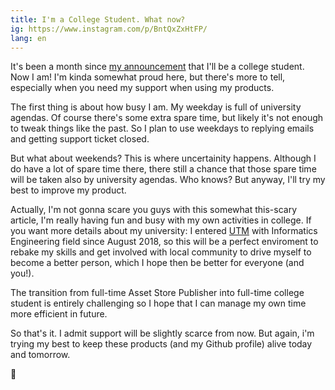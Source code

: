 ```yaml
---
title: I'm a College Student. What now?
ig: https://www.instagram.com/p/BntQxZxHtFP/
lang: en
---
```


It's been a month since [my announcement](/en/off-the-internet-again.html) that I'll be a college student. Now I am! I'm kinda somewhat proud here, but there's more to tell, especially when you need my support when using my products.

The first thing is about how busy I am. My weekday is full of university agendas. Of course there's some extra spare time, but likely it's not enough to tweak things like the past. So I plan to use weekdays to replying emails and getting support ticket closed.

But what about weekends? This is where uncertainity happens. Although I do have a lot of spare time there, there still a chance that those spare time will be taken also by university agendas. Who knows? But anyway, I'll try my best to improve my product.

Actually, I'm not gonna scare you guys with this somewhat this-scary article, I'm really having fun and busy with my own activities in college. If you want more details about my university: I entered [UTM](https://trunojoyo.ac.id) with Informatics Engineering field since August 2018, so this will be a perfect enviroment to rebake my skills and get involved with local community to drive myself to become a better person, which I hope then be better for everyone (and you!).

The transition from full-time Asset Store Publisher into full-time college student is entirely challenging so I hope that I can manage my own time more efficient in future.

So that's it. I admit support will be slightly scarce from now. But again, i'm trying my best to keep these products (and my Github profile) alive today and tomorrow.

💖